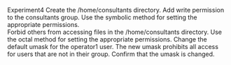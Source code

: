 Experiment4
Create the /home/consultants directory. 
Add write permission to the consultants group. Use the 
symbolic method for setting the appropriate permissions.  
Forbid others from accessing files in 
the /home/consultants directory. Use the octal method for 
setting the appropriate permissions. 
Change the default umask for the operator1 user. The new 
umask prohibits all access for users that are not in their 
group. Confirm that the umask is changed.

